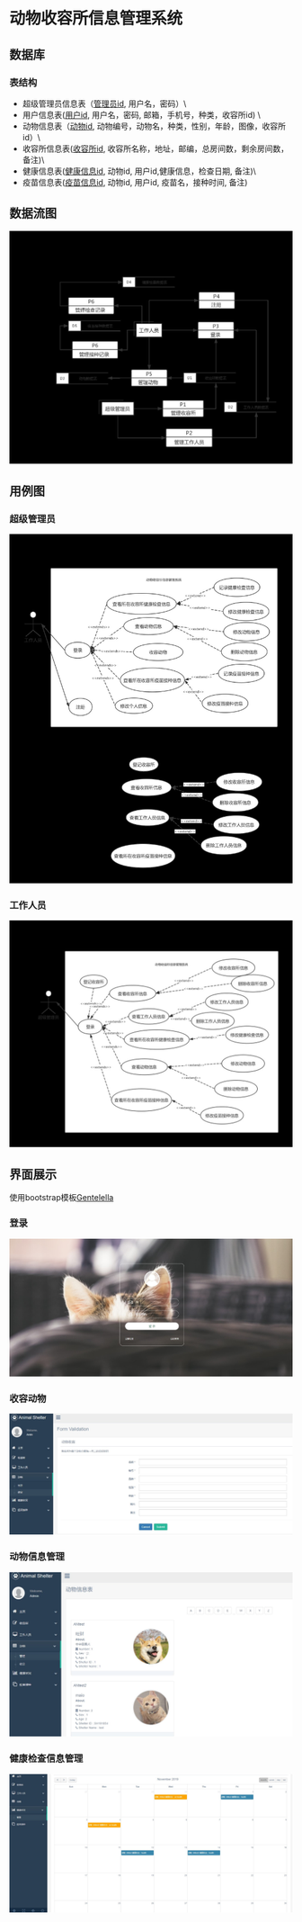 # 动物收容所信息管理系统
## 数据库
### 表结构
* 超级管理员信息表（<u>管理员id</u>, 用户名，密码）\
* 用户信息表(<u>用户id</u>, 用户名，密码, 邮箱，手机号，种类，收容所id) \
* 动物信息表（<u>动物id</u>, 动物编号，动物名，种类，性别，年龄，图像，收容所id）\
* 收容所信息表(<u>收容所id</u>, 收容所名称，地址，邮编，总房间数，剩余房间数，备注)\
* 健康信息表(<u>健康信息id</u>, 动物id, 用户id,健康信息，检查日期, 备注)\
* 疫苗信息表(<u>疫苗信息id</u>, 动物id, 用户id, 疫苗名，接种时间, 备注)
## 数据流图
![](pics/dataflow.jpg)
## 用例图
### 超级管理员
![](pics/usercase-admin.jpg)
### 工作人员
![](pics/usercase-staff.jpg)
## 界面展示
使用bootstrap模板[Gentelella](https://github.com/ColorlibHQ/gentelella.git "Gentelella")  
### 登录
![](pics/login.jpg)
### 收容动物
![](pics/takein.jpg)
### 动物信息管理
![](pics/animal.jpg)
### 健康检查信息管理
![](pics/check.jpg)
